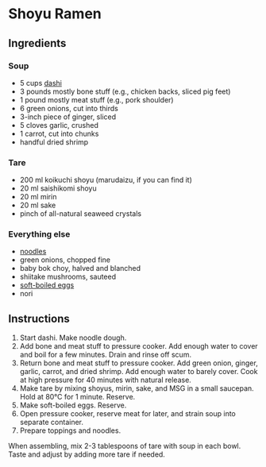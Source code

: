 # Shoyu Ramen

## Ingredients

### Soup

- 5 cups [dashi](dashi.md)
- 3 pounds mostly bone stuff (e.g., chicken backs, sliced pig feet)
- 1 pound mostly meat stuff (e.g., pork shoulder)
- 6 green onions, cut into thirds
- 3-inch piece of ginger, sliced
- 5 cloves garlic, crushed
- 1 carrot, cut into chunks
- handful dried shrimp

### Tare

- 200 ml koikuchi shoyu (marudaizu, if you can find it)
- 20 ml saishikomi shoyu
- 20 ml mirin
- 20 ml sake
- pinch of all-natural seaweed crystals

### Everything else

- [noodles](alkaline-noodles.md)
- green onions, chopped fine
- baby bok choy, halved and blanched
- shiitake mushrooms, sauteed
- [soft-boiled eggs](soft-boiled-eggs.md)
- nori

## Instructions

1. Start dashi. Make noodle dough.
2. Add bone and meat stuff to pressure cooker. Add enough water to cover and boil for a few minutes. Drain and rinse off scum.
3. Return bone and meat stuff to pressure cooker. Add green onion, ginger, garlic, carrot, and dried shrimp. Add enough water to barely cover. Cook at high pressure for 40 minutes with natural release.
4. Make tare by mixing shoyus, mirin, sake, and MSG in a small saucepan. Hold at 80°C for 1 minute. Reserve.
5. Make soft-boiled eggs. Reserve.
6. Open pressure cooker, reserve meat for later, and strain soup into separate container.
7. Prepare toppings and noodles.

When assembling, mix 2-3 tablespoons of tare with soup in each bowl. Taste and adjust by adding more tare if needed.
